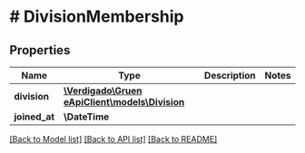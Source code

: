 # # DivisionMembership

## Properties

Name | Type | Description | Notes
------------ | ------------- | ------------- | -------------
**division** | [**\Verdigado\Gruen eApiClient\models\Division**](Division.md) |  |
**joined_at** | **\DateTime** |  |

[[Back to Model list]](../../README.md#models) [[Back to API list]](../../README.md#endpoints) [[Back to README]](../../README.md)
